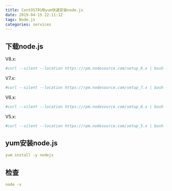 ```yaml
---
title: CentOS7利用yum快速安装node.js
date: 2019-04-15 22:11:12
tags: Node.js
categories: services
---
```


## 下载node.js
V8.x: 
```yaml
#curl --silent --location https://rpm.nodesource.com/setup_8.x | bash -
```

V7.x:
```yaml
#curl --silent --location https://rpm.nodesource.com/setup_7.x | bash -
```
V6.x:
```yaml
#curl --silent --location https://rpm.nodesource.com/setup_6.x | bash -
```
V5.x:
```yaml
#curl --silent --location https://rpm.nodesource.com/setup_5.x | bash -
```
## yum安装node.js
```yaml
yum install -y nodejs
```
## 检查
```yaml
node -v
```
